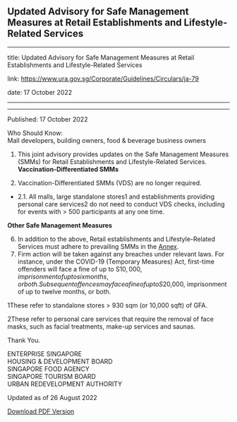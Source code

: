 ## Updated Advisory for Safe Management Measures at Retail Establishments and Lifestyle-Related Services

---

title: Updated Advisory for Safe Management Measures at Retail Establishments and Lifestyle-Related Services

link: https://www.ura.gov.sg/Corporate/Guidelines/Circulars/ja-79

date: 17 October 2022

---

---

Published: 17 October 2022

Who Should Know:  
Mall developers, building owners, food & beverage business owners

1.  This joint advisory provides updates on the Safe Management Measures (SMMs) for Retail Establishments and Lifestyle-Related Services.
    **Vaccination-Differentiated SMMs**

2.  Vaccination-Differentiated SMMs (VDS) are no longer required.

- 2.1. All malls, large standalone stores1 and establishments providing personal care services2 do not need to conduct VDS checks, including for events with > 500 participants at any one time.

**Other Safe Management Measures**

6.  In addition to the above, Retail establishments and Lifestyle-Related Services must adhere to prevailing SMMs in the [Annex](https://www.ura.gov.sg/-/media/Corporate/Guidelines/Development-control/Circulars/2022/Oct/ja-79.pdf).
7.  Firm action will be taken against any breaches under relevant laws. For instance, under the COVID-19 (Temporary Measures) Act, first-time offenders will face a fine of up to S$10,000, imprisonment of up to six months, or both. Subsequent offences may face a fine of up to S$20,000, imprisonment of up to twelve months, or both.

1These refer to standalone stores > 930 sqm (or 10,000 sqft) of GFA.

2These refer to personal care services that require the removal of face masks, such as facial treatments, make-up services and saunas.

Thank You.

ENTERPRISE SINGAPORE  
HOUSING & DEVELOPMENT BOARD  
SINGAPORE FOOD AGENCY  
SINGAPORE TOURISM BOARD  
URBAN REDEVELOPMENT AUTHORITY

Updated as of 26 August 2022



[Download PDF Version](https://www.ura.gov.sg/services/download_file.aspx?f={B10EEBC6-9B26-4B6B-8524-A426F1E875C4})
